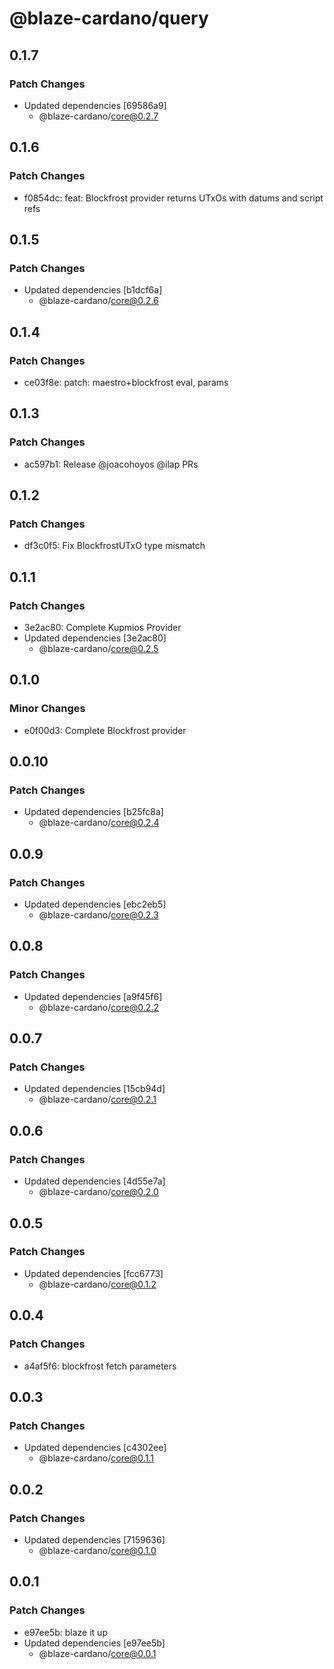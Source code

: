 # @blaze-cardano/query

## 0.1.7

### Patch Changes

- Updated dependencies [69586a9]
  - @blaze-cardano/core@0.2.7

## 0.1.6

### Patch Changes

- f0854dc: feat: Blockfrost provider returns UTxOs with datums and script refs

## 0.1.5

### Patch Changes

- Updated dependencies [b1dcf6a]
  - @blaze-cardano/core@0.2.6

## 0.1.4

### Patch Changes

- ce03f8e: patch: maestro+blockfrost eval, params

## 0.1.3

### Patch Changes

- ac597b1: Release @joacohoyos @ilap PRs

## 0.1.2

### Patch Changes

- df3c0f5: Fix BlockfrostUTxO type mismatch

## 0.1.1

### Patch Changes

- 3e2ac80: Complete Kupmios Provider
- Updated dependencies [3e2ac80]
  - @blaze-cardano/core@0.2.5

## 0.1.0

### Minor Changes

- e0f00d3: Complete Blockfrost provider

## 0.0.10

### Patch Changes

- Updated dependencies [b25fc8a]
  - @blaze-cardano/core@0.2.4

## 0.0.9

### Patch Changes

- Updated dependencies [ebc2eb5]
  - @blaze-cardano/core@0.2.3

## 0.0.8

### Patch Changes

- Updated dependencies [a9f45f6]
  - @blaze-cardano/core@0.2.2

## 0.0.7

### Patch Changes

- Updated dependencies [15cb94d]
  - @blaze-cardano/core@0.2.1

## 0.0.6

### Patch Changes

- Updated dependencies [4d55e7a]
  - @blaze-cardano/core@0.2.0

## 0.0.5

### Patch Changes

- Updated dependencies [fcc6773]
  - @blaze-cardano/core@0.1.2

## 0.0.4

### Patch Changes

- a4af5f6: blockfrost fetch parameters

## 0.0.3

### Patch Changes

- Updated dependencies [c4302ee]
  - @blaze-cardano/core@0.1.1

## 0.0.2

### Patch Changes

- Updated dependencies [7159636]
  - @blaze-cardano/core@0.1.0

## 0.0.1

### Patch Changes

- e97ee5b: blaze it up
- Updated dependencies [e97ee5b]
  - @blaze-cardano/core@0.0.1
